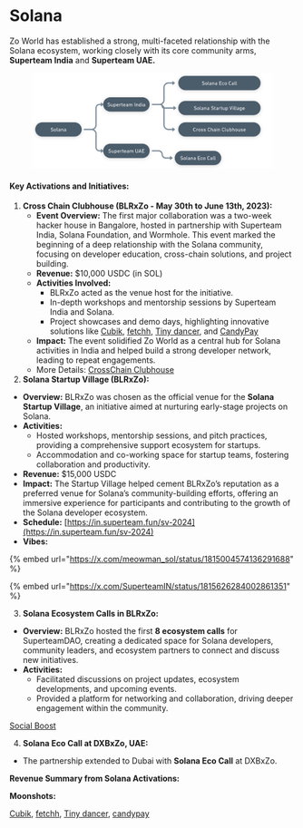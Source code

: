 # Solana

Zo World has established a strong, multi-faceted relationship with the Solana ecosystem, working closely with its core community arms, **Superteam India** and **Superteam UAE.**

<figure><img src="../.gitbook/assets/image (5) (1).png" alt=""><figcaption></figcaption></figure>

#### **Key Activations and Initiatives:**

1. **Cross Chain Clubhouse (BLRxZo - May 30th to June 13th, 2023):**
   * **Event Overview:** The first major collaboration was a two-week hacker house in Bangalore, hosted in partnership with Superteam India, Solana Foundation, and Wormhole. This event marked the beginning of a deep relationship with the Solana community, focusing on developer education, cross-chain solutions, and project building.
   * **Revenue:** $10,000 USDC (in SOL)
   * **Activities Involved:**
     * BLRxZo acted as the venue host for the initiative.
     * In-depth workshops and mentorship sessions by Superteam India and Solana.
     * Project showcases and demo days, highlighting innovative solutions like [Cubik](https://x.com/_cubik), [fetchh](https://x.com/fetcchx), [Tiny dancer](https://x.com/tinydancerio), and [CandyPay](https://x.com/candypayfun)
   * **Impact:** The event solidified Zo World as a central hub for Solana activities in India and helped build a strong developer network, leading to repeat engagements.
   * More Details: [CrossChain Clubhouse](https://www.notion.so/CrossChain-Clubhouse-cf5f198e851648f0a40ea99886be3954?pvs=21)
2. **Solana Startup Village (BLRxZo):**

* **Overview:** BLRxZo was chosen as the official venue for the **Solana Startup Village**, an initiative aimed at nurturing early-stage projects on Solana.
* **Activities:**
  * Hosted workshops, mentorship sessions, and pitch practices, providing a comprehensive support ecosystem for startups.
  * Accommodation and co-working space for startup teams, fostering collaboration and productivity.
* **Revenue:** $15,000 USDC
* **Impact:** The Startup Village helped cement BLRxZo’s reputation as a preferred venue for Solana’s community-building efforts, offering an immersive experience for participants and contributing to the growth of the Solana developer ecosystem.
* **Schedule:** [https://in.superteam.fun/sv-2024](https://in.superteam.fun/sv-2024)
* **Vibes:**

{% embed url="https://x.com/meowman_sol/status/1815004574136291688" %}

{% embed url="https://x.com/SuperteamIN/status/1815626284002861351" %}

3. **Solana Ecosystem Calls in BLRxZo:**

* **Overview:** BLRxZo hosted the first **8 ecosystem calls** for SuperteamDAO, creating a dedicated space for Solana developers, community leaders, and ecosystem partners to connect and discuss new initiatives.
* **Activities:**
  * Facilitated discussions on project updates, ecosystem developments, and upcoming events.
  * Provided a platform for networking and collaboration, driving deeper engagement within the community.

[Social Boost](https://www.notion.so/Social-Boost-13eb319deb85807da20dcb8788555767?pvs=21)

4. **Solana Eco Call at DXBxZo, UAE:**

* The partnership extended to Dubai with **Solana Eco Call** at DXBxZo.&#x20;

**Revenue Summary from Solana Activations:**

**Moonshots:**

[Cubik](https://x.com/_cubik), [fetchh](https://x.com/fetcchx), [Tiny dancer](https://x.com/tinydancerio), [candypay](https://x.com/candypayfun)
